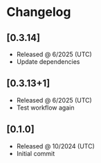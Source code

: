 # Changelog

## [0.3.14]

- Released @ 6/2025 (UTC)
- Update dependencies

## [0.3.13+1]

- Released @ 6/2025 (UTC)
- Test workflow again

## [0.1.0]

- Released @ 10/2024 (UTC)
- Initial commit
